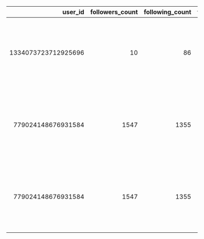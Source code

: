 |             user_id |   followers_count |   following_count |   tweet_count | profile_creation_date    |            tweet_id | created_at               | text                                                                                                                                                                                                                                                                                               |   retweet_count |   like_count |   quote_count | hashtags                                                | lang   |
|--------------------:|------------------:|------------------:|--------------:|:-------------------------|--------------------:|:-------------------------|:---------------------------------------------------------------------------------------------------------------------------------------------------------------------------------------------------------------------------------------------------------------------------------------------------|----------------:|-------------:|--------------:|:--------------------------------------------------------|:-------|
| 1334073723712925696 |                10 |                86 |           198 | 2020-12-02T09:56:33.000Z | 1356249661074513920 | 2021-02-01T14:34:51.000Z | Leider übernehmen die Kassen die #Logopädie Therapie bei Beeinträchtigungen der Schriftsprache #LRS NICHT Wann wird sich das ändern? Früher gab es Sprachheilpädagog*innen an Schulen #Teilhabe  https://t.co/LQlb93tY5o @elternde  #twitterlehrerzimmer https://t.co/m0nggHVDOT                   |               0 |            1 |             0 | ['Logopädie', 'LRS', 'Teilhabe', 'twitterlehrerzimmer'] | de     |
|  779024148676931584 |              1547 |              1355 |         13569 | 2016-09-22T18:26:45.000Z | 1321361403761074176 | 2020-10-28T08:01:23.000Z | KONZENTRATION und LRS ================= ❓ Wie hängen Konzentrationsschwäche und Lese-Rechtschreibschwäche zusammen?⁠ ⁠ Die Antwort und viel einfach verständliches Fachwissen findest du auf ...  ▶️ https://t.co/cfmcLYiJNg  #twlz #konzentrationsschwäche https://t.co/MD4wn2Twbo                  |               5 |           14 |             0 | ['twlz', 'konzentrationsschwäche']                      | de     |
|  779024148676931584 |              1547 |              1355 |         13569 | 2016-09-22T18:26:45.000Z | 1305767257587494913 | 2020-09-15T07:15:48.000Z | ANNETTE SPIECKER😉⁠ ==============⁠ … fördert in #Bernau junge Menschen mit Lese-Rechtschreibschwäche/#Legasthenie.⁠  ✅ Wenn dein Kind viele Fehler macht u. mit dem Lesen nicht so richtig in Schwung kommt, ruf sie an! ⁠  📞 03338 3779159⁠ ▶️ https://t.co/cGKBzpCb2Y⁠ #twlz https://t.co/cm1KuI0Hrr |              10 |           24 |             0 | ['Bernau', 'Legasthenie', 'twlz']                       | de     |